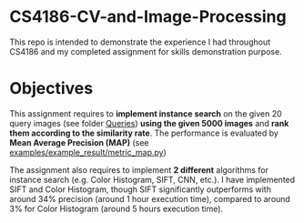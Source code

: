 # CS4186-CV-and-Image-Processing

This repo is intended to demonstrate the experience I had throughout CS4186 and my completed assignment for skills demonstration purpose.

# Objectives

This assignment requires to **implement instance search** on the given 20 query images (see folder [Queries](https://github.com/sStyLee228/CS4186-CV-and-Image-Processing/tree/main/Queries)) **using the given 5000 images** and **rank them according to the similarity rate**. The performance is evaluated by **Mean Average Precision (MAP)** (see [examples/example_result/metric_map.py](https://github.com/sStyLee228/CS4186-CV-and-Image-Processing/blob/main/examples/example_result/metric_map.py)) 

The assignment also requires to implement **2 different** algorithms for instance search (e.g. Color Histogram, SIFT, CNN, etc.). I have implemented SIFT and Color Histogram, though SIFT significantly outperforms with around 34% precision (around 1 hour execution time), compared to around 3% for Color Histogram (around 5 hours execution time).
